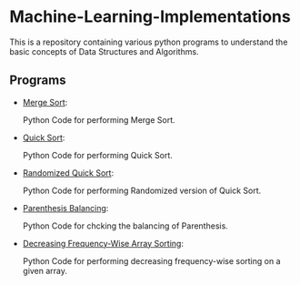 # Machine-Learning-Implementations


This is a repository containing various python programs to understand the basic concepts of Data Structures and Algorithms.


## Programs

* [Merge Sort](https://github.com/altruistcoder/Data-Structures-Python/blob/master/Sorting%20Algorithms/merge_sort.py):

  Python Code for performing Merge Sort.

* [Quick Sort](https://github.com/altruistcoder/Data-Structures-Python/blob/master/Sorting%20Algorithms/quick_sort.py):

  Python Code for performing Quick Sort.

* [Randomized Quick Sort](https://github.com/altruistcoder/Data-Structures-Python/blob/master/Sorting%20Algorithms/quick_sort_randomized.py):

  Python Code for performing Randomized version of Quick Sort.

* [Parenthesis Balancing](https://github.com/altruistcoder/Data-Structures-Python/blob/master/parenthesis_balanced_checking.py):

  Python Code for chcking the balancing of Parenthesis.

* [Decreasing Frequency-Wise Array Sorting](https://github.com/altruistcoder/Data-Structures-Python/blob/master/decreasing_frequency_wise_sorting.py):

  Python Code for performing decreasing frequency-wise sorting on a given array.

